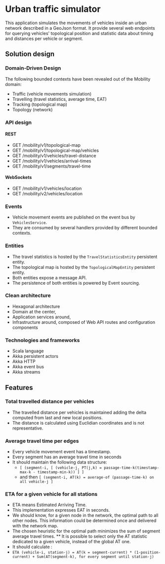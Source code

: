 # Urban traffic simulator

This application simulates the movements of vehicles inside an urban network described in a GeoJson format.
It provide several web endpoints for querying vehicles' topological position and 
statistic data about timing and distances per vehicle or segment.

## Solution design

### Domain-Driven Design

The following bounded contexts have been revealed out of the Mobility domain:

* Traffic (vehicle movements simulation)
* Travelling (travel statistics, average time, EAT)
* Tracking (topological map)
* Topology (network)

### API design

#### REST

* GET /mobility/v1/topological-map
* GET /mobility/v1/topological-map/vehicles
* GET /mobility/v1/vehicles/travel-distance
* GET /mobility/v1/vehicles/arrival-times
* GET /mobility/v1/segments/travel-time

#### WebSockets

* GET /mobility/v1/vehicles/location
* GET /mobility/v2/vehicles/location

### Events

* Vehicle movement events are published on the event bus by `VehiclesService`.
* They are consumed by several handlers provided by different bounded contexts.

### Entities

* The travel statistics is hosted by the `TravelStatisticsEntity` persistent entity.
* The topological map is hosted by the `TopologicalMapEntity` persistent entity.
* Both entities expose a message API.
* The persistence of both entities is powered by Event sourcing.

### Clean architecture

* Hexagonal architecture
* Domain at the center,
* Application services around,
* Infrastructure around, composed of Web API routes and configuration components

### Technologies and frameworks

* Scala language
* Akka persistent actors
* Akka HTTP
* Akka event bus
* Akka streams

## Features

### Total travelled distance per vehicles

* The travelled distance per vehicles is maintained adding the delta computed from last and new local positions.
* The distance is calculated using Euclidian coordinates and is not representative.

### Average travel time per edges

* Every vehicle movement event has a timestamp.
* Every segment has an average travel time in seconds
* It should maintain the following data structure:
    * `[ (segment-i, [ (vehicle-j, PT(j,k) = passage-time-k(timestamp-max-k - timestamp-min-k)) ] ]`
    * and then `[ (segment-i, AT(k) = average-of (passage-time-k) on all vehicle-j ]`

### ETA for a given vehicle for all stations
* ETA means Estimated Arriving Time.
* This implementation expresses EAT in seconds.
* We should know, for a given node in the network, the optimal path to all other nodes. This information could
be determined once and delivered with the network map.
* The chosen heuristic for the optimal path minimizes the sum of segment average travel times.
** It is possible to select only the AT statistic dedicated to a given vehicle, instead of the global AT one.
* It should calculate : 
* `ETA (vehicle-i, station-j) = AT(k = segment-current) * (1-position-current) + Sum(AT(segment-k), for every segment until station-j)`
